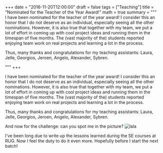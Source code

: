 +++
date = "2016-11-20T12:00:00"
draft = false
tags = ["Teaching"]
title = "Nominated for the Teacher of the Year Award!"
math = true
summary = """
I have been nominated for the teacher of the year award! 
I consider this an honor that I do not deserve as an individual, 
especially seeing all the other nominations. However, it is also 
true that together with my team, we put a lot of effort in 
  coming up with cool project ideas and 
  running them
in the timespan of five months. 
The (vast majority of the) students reported enjoying team work on real projects and 
learning a lot in the process. 

Thus, many thanks and congratulations for my teaching assistants: 
Laura, Jelle, Georgios, Jeroen, Angelo, 
Alexander, Sybren. 


<!-- 
And now for the challenge: can you spot me in the picture? 
![lala](/img/teacher.jpg) -->

"""
+++

I have been nominated for the teacher of the year award! 
I consider this an honor that I do not deserve as an individual, 
especially seeing all the other nominations. However, it is also 
true that together with my team, we put a lot of effort in 
  coming up with cool project ideas and 
  running them
in the timespan of five months. 
The (vast majority of the) students reported enjoying team work on real projects and 
learning a lot in the process. 

Thus, many thanks and congratulations for my teaching assistants: 
Laura, Jelle, Georgios, Jeroen, Angelo, 
Alexander, Sybren. 

And now for the challenge: can you spot me in the picture? 
![lala](/img/teacher.jpg)

I've been long due to write up the lessons learned during 
the SE courses at RUG. Now I feel the duty to do it even more. 
Hopefully before I start the next batch!